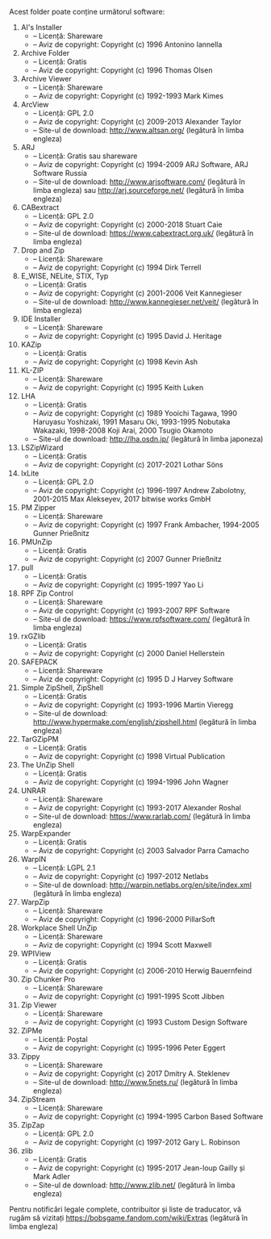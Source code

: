 Acest folder poate conține următorul software:

1. AI's Installer
   - – Licență: Shareware
   - – Aviz de copyright: Copyright (c) 1996 Antonino Iannella
2. Archive Folder
   - – Licență: Gratis
   - – Aviz de copyright: Copyright (c) 1996 Thomas Olsen
3. Archive Viewer
   - – Licență: Shareware
   - – Aviz de copyright: Copyright (c) 1992-1993 Mark Kimes
4. ArcView
   - – Licență: GPL 2.0
   - – Aviz de copyright: Copyright (c) 2009-2013 Alexander Taylor
   - – Site-ul de download: http://www.altsan.org/ (legătură în limba engleza)
5. ARJ
   - – Licență: Gratis sau shareware
   - – Aviz de copyright: Copyright (c) 1994-2009 ARJ Software, ARJ Software Russia
   - – Site-ul de download: http://www.arjsoftware.com/ (legătură în limba engleza) sau http://arj.sourceforge.net/ (legătură în limba engleza)
6. CABextract
   - – Licență: GPL 2.0
   - – Aviz de copyright: Copyright (c) 2000-2018 Stuart Caie
   - – Site-ul de download: https://www.cabextract.org.uk/ (legătură în limba engleza)
7. Drop and Zip
   - – Licență: Shareware
   - – Aviz de copyright: Copyright (c) 1994 Dirk Terrell
8. E_WISE, NELite, STIX, Typ
   - – Licență: Gratis
   - – Aviz de copyright: Copyright (c) 2001-2006 Veit Kannegieser
   - – Site-ul de download: http://www.kannegieser.net/veit/ (legătură în limba engleza)
9. IDE Installer
   - – Licență: Shareware
   - – Aviz de copyright: Copyright (c) 1995 David J. Heritage
10. KAZip
    - – Licență: Gratis
    - – Aviz de copyright: Copyright (c) 1998 Kevin Ash
11. KL-ZIP
    - – Licență: Shareware
    - – Aviz de copyright: Copyright (c) 1995 Keith Luken
12. LHA
    - – Licență: Gratis
    - – Aviz de copyright: Copyright (c) 1989 Yooichi Tagawa, 1990 Haruyasu Yoshizaki, 1991 Masaru Oki, 1993-1995 Nobutaka Wakazaki, 1998-2008 Koji Arai, 2000 Tsugio Okamoto
    - – Site-ul de download: http://lha.osdn.jp/ (legătură în limba japoneza)
13. LSZipWizard
    - – Licență: Gratis
    - – Aviz de copyright: Copyright (c) 2017-2021 Lothar Söns
14. lxLite
    - – Licență: GPL 2.0
    - – Aviz de copyright: Copyright (c) 1996-1997 Andrew Zabolotny, 2001-2015 Max Alekseyev, 2017 bitwise works GmbH
15. PM Zipper
    - – Licență: Shareware
    - – Aviz de copyright: Copyright (c) 1997 Frank Ambacher, 1994-2005 Gunner Prießnitz
16. PMUnZip
    - – Licență: Gratis
    - – Aviz de copyright: Copyright (c) 2007 Gunner Prießnitz
17. pull
    - – Licență: Gratis
    - – Aviz de copyright: Copyright (c) 1995-1997 Yao Li
18. RPF Zip Control
    - – Licență: Shareware
    - – Aviz de copyright: Copyright (c) 1993-2007 RPF Software
    - – Site-ul de download: https://www.rpfsoftware.com/ (legătură în limba engleza)
19. rxGZlib
    - – Licență: Gratis
    - – Aviz de copyright: Copyright (c) 2000 Daniel Hellerstein
20. SAFEPACK
    - – Licență: Shareware
    - – Aviz de copyright: Copyright (c) 1995 D J Harvey Software
21. Simple ZipShell, ZipShell
    - – Licență: Gratis
    - – Aviz de copyright: Copyright (c) 1993-1996 Martin Vieregg
    - – Site-ul de download: http://www.hypermake.com/english/zipshell.html (legătură în limba engleza)
22. TarGZipPM
    - – Licență: Gratis
    - – Aviz de copyright: Copyright (c) 1998 Virtual Publication
23. The UnZip Shell
    - – Licență: Gratis
    - – Aviz de copyright: Copyright (c) 1994-1996 John Wagner
24. UNRAR
    - – Licență: Shareware
    - – Aviz de copyright: Copyright (c) 1993-2017 Alexander Roshal
    - – Site-ul de download: https://www.rarlab.com/ (legătură în limba engleza)
25. WarpExpander
    - – Licență: Gratis
    - – Aviz de copyright: Copyright (c) 2003 Salvador Parra Camacho
26. WarpIN
    - – Licență: LGPL 2.1
    - – Aviz de copyright: Copyright (c) 1997-2012 Netlabs
    - – Site-ul de download: http://warpin.netlabs.org/en/site/index.xml (legătură în limba engleza)
27. WarpZip
    - – Licență: Shareware
    - – Aviz de copyright: Copyright (c) 1996-2000 PillarSoft
28. Workplace Shell UnZip
    - – Licență: Shareware
    - – Aviz de copyright: Copyright (c) 1994 Scott Maxwell
29. WPIView
    - – Licență: Gratis
    - – Aviz de copyright: Copyright (c) 2006-2010 Herwig Bauernfeind
30. Zip Chunker Pro
    - – Licență: Shareware
    - – Aviz de copyright: Copyright (c) 1991-1995 Scott Jibben
31. Zip Viewer
    - – Licență: Shareware
    - – Aviz de copyright: Copyright (c) 1993 Custom Design Software
32. ZiPMe
    - – Licență: Poștal
    - – Aviz de copyright: Copyright (c) 1995-1996 Peter Eggert
33. Zippy
    - – Licență: Shareware
    - – Aviz de copyright: Copyright (c) 2017 Dmitry A. Steklenev
    - – Site-ul de download: http://www.5nets.ru/ (legătură în limba engleza)
34. ZipStream
    - – Licență: Shareware
    - – Aviz de copyright: Copyright (c) 1994-1995 Carbon Based Software
35. ZipZap
    - – Licență: GPL 2.0
    - – Aviz de copyright: Copyright (c) 1997-2012 Gary L. Robinson
36. zlib
    - – Licență: Gratis
    - – Aviz de copyright: Copyright (c) 1995-2017 Jean-loup Gailly și Mark Adler
    - – Site-ul de download: http://www.zlib.net/ (legătură în limba engleza)

Pentru notificări legale complete, contribuitor și liste de traducator, vă rugăm să vizitați https://bobsgame.fandom.com/wiki/Extras (legătură în limba engleza)
